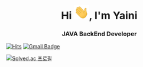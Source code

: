
<h1 align="center">Hi <img src="https://raw.githubusercontent.com/ABSphreak/ABSphreak/master/gifs/Hi.gif" width="40px" />, I'm Yaini</h1>
<h3 align="center">JAVA BackEnd Developer</h3>


[![Hits](https://hits.seeyoufarm.com/api/count/incr/badge.svg?url=https%3A%2F%2Fgithub.com%2Fyaini&count_bg=%23000000&title_bg=%23555555&icon=&icon_color=%23E7E7E7&title=total&edge_flat=true)](https://hits.seeyoufarm.com)
[![Gmail Badge](https://img.shields.io/badge/Gmail-d14836?style=flat-square&logo=Gmail&logoColor=white&link=mailto:soyeon.ssafy@gmail.com)](mailto:soyeon.ssafy@gmail.com)

[![Solved.ac
프로필](http://mazassumnida.wtf/api/v2/generate_badge?boj=dlthdus813)](https://solved.ac/{dlthdus813})

